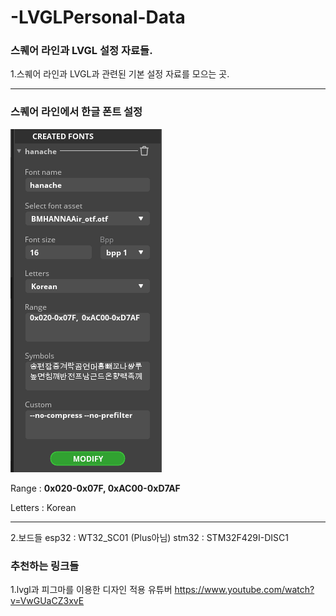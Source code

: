 # -LVGLPersonal-Data



### 스퀘어 라인과 LVGL 설정 자료들. 

1.스퀘어 라인과 LVGL과 관련된 기본 설정 자료를 모으는 곳. 


---


### 스퀘어 라인에서 한글 폰트 설정 

![KOREAN](FontSET.png)

 Range : __0x020-0x07F,  0xAC00-0xD7AF__

 
 Letters : Korean
 
---


2.보드들
esp32 : WT32_SC01 (Plus아님)
stm32 : STM32F429I-DISC1


### 추천하는 링크들
1.lvgl과 피그마를 이용한 디자인 적용 유튜버
https://www.youtube.com/watch?v=VwGUaCZ3xvE
